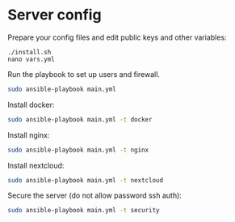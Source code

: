 # Server config

Prepare your config files and edit public keys and other variables:

```
./install.sh
nano vars.yml
```

Run the playbook to set up users and firewall.

```bash
sudo ansible-playbook main.yml
```

Install docker:

```bash
sudo ansible-playbook main.yml -t docker
```

Install nginx:

```bash
sudo ansible-playbook main.yml -t nginx
```

Install nextcloud:

```bash
sudo ansible-playbook main.yml -t nextcloud
```

Secure the server (do not allow password ssh auth):

```bash
sudo ansible-playbook main.yml -t security
```

